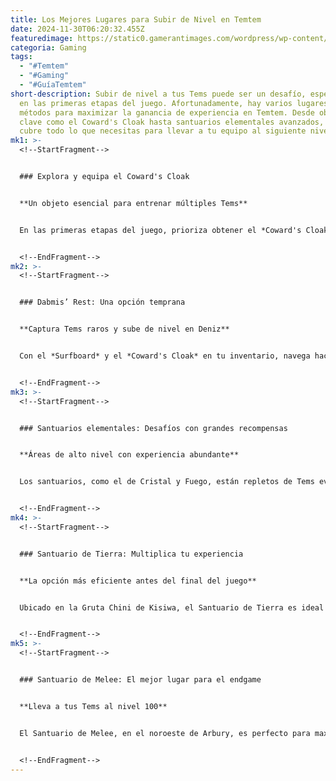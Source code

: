 ```yaml
---
title: Los Mejores Lugares para Subir de Nivel en Temtem
date: 2024-11-30T06:20:32.455Z
featuredimage: https://static0.gamerantimages.com/wordpress/wp-content/uploads/2024/11/mixcollage-29-nov-2024-03-43-pm-4116.jpg?q=70&fit=crop&w=1140&h=&dpr=1
categoria: Gaming
tags:
  - "#Temtem"
  - "#Gaming"
  - "#GuíaTemtem"
short-description: Subir de nivel a tus Tems puede ser un desafío, especialmente
  en las primeras etapas del juego. Afortunadamente, hay varios lugares y
  métodos para maximizar la ganancia de experiencia en Temtem. Desde objetos
  clave como el Coward's Cloak hasta santuarios elementales avanzados, esta guía
  cubre todo lo que necesitas para llevar a tu equipo al siguiente nivel.
mk1: >-
  <!--StartFragment-->


  ### Explora y equipa el Coward's Cloak


  **Un objeto esencial para entrenar múltiples Tems**


  En las primeras etapas del juego, prioriza obtener el *Coward's Cloak*, un objeto que permite a los Tems inactivos ganar experiencia. Para conseguirlo, derrota a Sophia, la líder del dojo de Arissola, para desbloquear el *Surfboard*. Luego, dirígete al fondo del Windward Fort y cruza el río Sillao. Completa la misión secundaria *Perilous Archeology* para conseguir este valioso ítem.


  <!--EndFragment-->
mk2: >-
  <!--StartFragment-->


  ### Dabmis’ Rest: Una opción temprana


  **Captura Tems raros y sube de nivel en Deniz**


  Con el *Surfboard* y el *Coward's Cloak* en tu inventario, navega hacia las cuevas Aguamarina. Aquí encontrarás el lago cristalino en Dabmis’ Rest, un excelente lugar para capturar Tems como Kalazu y Oceara. Este sitio no solo ofrece experiencia temprana, sino que también mejora tus opciones de combate desde el inicio.


  <!--EndFragment-->
mk3: >-
  <!--StartFragment-->


  ### Santuarios elementales: Desafíos con grandes recompensas


  **Áreas de alto nivel con experiencia abundante**


  Los santuarios, como el de Cristal y Fuego, están repletos de Tems evolucionados que otorgan mucha experiencia. Cada santuario requiere un desafío de tipo específico para desbloquearlo. Por ejemplo, el Santuario de Cristal, en la isla Tucma, necesita un equipo completo de Tems tipo Cristal. Además de experiencia, estos santuarios ofrecen evoluciones elementales para Tuwai.


  <!--EndFragment-->
mk4: >-
  <!--StartFragment-->


  ### Santuario de Tierra: Multiplica tu experiencia


  **La opción más eficiente antes del final del juego**


  Ubicado en la Gruta Chini de Kisiwa, el Santuario de Tierra es ideal para obtener grandes cantidades de experiencia. Aquí, los Tems de nivel 67 garantizan un progreso rápido. Lleva un equipo tipo Tierra para superar el desafío inicial y desbloquear el acceso.


  <!--EndFragment-->
mk5: >-
  <!--StartFragment-->


  ### Santuario de Melee: El mejor lugar para el endgame


  **Lleva a tus Tems al nivel 100**


  El Santuario de Melee, en el noroeste de Arbury, es perfecto para maximizar el nivel de tus Tems después de completar la historia principal. Requiere un equipo tipo Melee para acceder, pero ofrece Tems de altísimo nivel, convirtiéndose en el mejor lugar para grindear experiencia en el juego.


  <!--EndFragment-->
---
```

